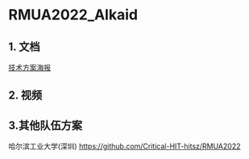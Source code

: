 # RMUA2022_Alkaid

## 1. 文档

[技术方案海报](./RMUA2022东北大学摇光战队海报.pdf)


## 2. 视频












## 3.其他队伍方案
哈尔滨工业大学(深圳)
https://github.com/Critical-HIT-hitsz/RMUA2022






